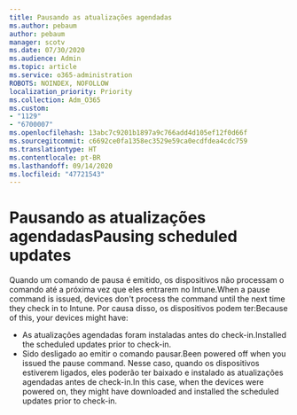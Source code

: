 ```yaml
---
title: Pausando as atualizações agendadas
ms.author: pebaum
author: pebaum
manager: scotv
ms.date: 07/30/2020
ms.audience: Admin
ms.topic: article
ms.service: o365-administration
ROBOTS: NOINDEX, NOFOLLOW
localization_priority: Priority
ms.collection: Adm_O365
ms.custom:
- "1129"
- "6700007"
ms.openlocfilehash: 13abc7c9201b1897a9c766add4d105ef12f0d66f
ms.sourcegitcommit: c6692ce0fa1358ec3529e59ca0ecdfdea4cdc759
ms.translationtype: HT
ms.contentlocale: pt-BR
ms.lasthandoff: 09/14/2020
ms.locfileid: "47721543"
---
```

# <a name="pausing-scheduled-updates"></a><span data-ttu-id="c5613-102">Pausando as atualizações agendadas</span><span class="sxs-lookup"><span data-stu-id="c5613-102">Pausing scheduled updates</span></span>

<span data-ttu-id="c5613-103">Quando um comando de pausa é emitido, os dispositivos não processam o comando até a próxima vez que eles entrarem no Intune.</span><span class="sxs-lookup"><span data-stu-id="c5613-103">When a pause command is issued, devices don't process the command until the next time they check in to Intune.</span></span> <span data-ttu-id="c5613-104">Por causa disso, os dispositivos podem ter:</span><span class="sxs-lookup"><span data-stu-id="c5613-104">Because of this, your devices might have:</span></span>

- <span data-ttu-id="c5613-105">As atualizações agendadas foram instaladas antes do check-in.</span><span class="sxs-lookup"><span data-stu-id="c5613-105">Installed the scheduled updates prior to check-in.</span></span>
- <span data-ttu-id="c5613-106">Sido desligado ao emitir o comando pausar.</span><span class="sxs-lookup"><span data-stu-id="c5613-106">Been powered off when you issued the pause command.</span></span> <span data-ttu-id="c5613-107">Nesse caso, quando os dispositivos estiverem ligados, eles poderão ter baixado e instalado as atualizações agendadas antes de check-in.</span><span class="sxs-lookup"><span data-stu-id="c5613-107">In this case, when the devices were powered on, they might have downloaded and installed the scheduled updates prior to check-in.</span></span>
